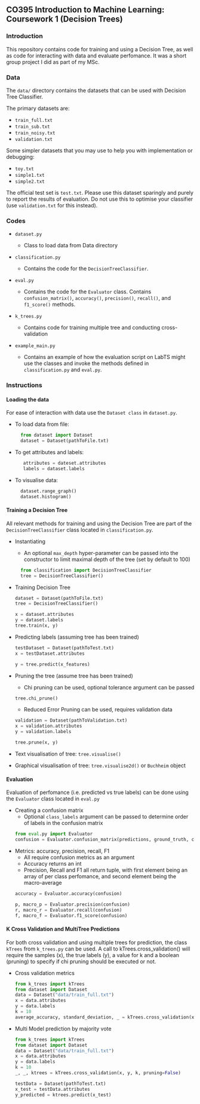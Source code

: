 ## CO395 Introduction to Machine Learning: Coursework 1 (Decision Trees)

### Introduction

This repository contains code for training and using a Decision Tree, as well
as code for interacting with data and evaluate perfomance. It was a short
group project I did as part of my MSc.

### Data

The ``data/`` directory contains the datasets that can be used with Decision
Tree Classifier.

The primary datasets are:
- ``train_full.txt``
- ``train_sub.txt``
- ``train_noisy.txt``
- ``validation.txt``

Some simpler datasets that you may use to help you with implementation or
debugging:
- ``toy.txt``
- ``simple1.txt``
- ``simple2.txt``

The official test set is ``test.txt``. Please use this dataset sparingly and
purely to report the results of evaluation. Do not use this to optimise your
classifier (use ``validation.txt`` for this instead).


### Codes

- ``dataset.py``

    * Class to load data from Data directory

- ``classification.py``

	* Contains the code for the ``DecisionTreeClassifier``.

- ``eval.py``

	* Contains the code for the ``Evaluator`` class. Contains
``confusion_matrix()``, ``accuracy()``, ``precision()``,  ``recall()``,
and ``f1_score()`` methods.

- ``k_trees.py``

    * Contains code for training multiple tree and conducting cross-validation

- ``example_main.py``

	* Contains an example of how the evaluation script on LabTS might use the classes
and invoke the methods defined in ``classification.py`` and ``eval.py``.


### Instructions

#### Loading the data

For ease of interaction with data use the ``Dataset class`` in ``dataset.py``.
- To load data from file:
    ```python
      from dataset import Dataset
      dataset = Dataset(pathToFile.txt)
    ```
- To get attributes and labels:
    ```python
       attributes = dateset.attributes
       labels = dataset.labels
    ```
- To visualise data:
    ```python
      dataset.range_graph()
      dataset.histogram()
    ```

#### Training a Decision Tree

All relevant methods for training and using the Decision Tree are part of the ``DecisionTreeClassifier``
class located in ``classification.py``.

- Instantiating
    - An optional ``max_depth`` hyper-parameter can be passed into the constructor to limit
    maximal depth of the tree  (set by default to 100)

  ```python
    from classification import DecisionTreeClassifier  
    tree = DecisionTreeClassifier()
  ```

- Training Decision Tree
    ```python
  dataset = Dataset(pathToFile.txt)
  tree = DecisionTreeClassifier()

  x = dataset.attributes
  y = dataset.labels
  tree.train(x, y)
     ```

- Predicting labels (assuming tree has been trained)
    ```python
    testDataset = Dataset(pathToTest.txt)
    x = testDataset.attributes

    y = tree.predict(x_features)
    ```

- Pruning the tree (assume tree has been trained)
    - Chi pruning can be used, optional tolerance argument can be passed
    ```python
    tree.chi_prune()
    ```
    - Reduced Error Pruning can be used, requires validation data
    ```python
    validation = Dataset(pathToValidation.txt)
    x = validation.attributes
    y = validation.labels

    tree.prune(x, y)
    ```

- Text visualisation of tree: ``tree.visualise()``
- Graphical visualisation of tree: ``tree.visualise2d()`` or ``Buchheim`` object

#### Evaluation
Evaluation of perfomance (i.e. predicted vs true labels) can be done using the ``Evaluator``
class located in ``eval.py``
- Creating a confusion matrix
    - Optional ``class_labels`` argument can be passed to determine
    order of labels in the confusion matrix
    ```python
  from eval.py import Evaluator
  confusion = Evaluator.confusion_matrix(predictions, ground_truth, class_labels)
  ```
- Metrics: accuracy, precision, recall, F1
    - All require confusion metrics as an argument
    - Accuracy returns an int
    - Precision, Recall and F1 all return tuple, with first element
    being an array of per class perfomance, and second element being the
    macro-average
    ```python
    accuracy = Evaluator.accuracy(confusion)

  p, macro_p = Evaluator.precision(confusion)
  r, macro_r = Evaluator.recall(confusion)
  f, macro_f = Evaluator.f1_score(confusion)
    ```

#### K Cross Validation and MultiTree Predictions
For both cross validation and using multiple trees for prediction, the
class ``kTrees`` from ``k_trees.py`` can be used.
A call to kTrees.cross_validation() will require the samples (x), the true
labels (y), a value for k and a boolean (pruning) to specify if chi pruning
should be executed or not.

- Cross validation metrics
    ```python
    from k_trees import kTrees
    from dataset import Dataset
    data = Dataset("data/train_full.txt")
    x = data.attributes
    y = data.labels
    k = 10
    average_accuracy, standard_deviation, _ = kTrees.cross_validation(x, y, k, pruning=False)
  ```

- Multi Model prediction by majority vote
    ```python
    from k_trees import kTrees
    from dataset import Dataset
    data = Dataset("data/train_full.txt")
    x = data.attributes
    y = data.labels
    k = 10
    _, _, ktrees = kTrees.cross_validation(x, y, k, pruning=False)

    testData = Dataset(pathToTest.txt)
    x_test = testData.attributes
    y_predicted = ktrees.predict(x_test)
```
